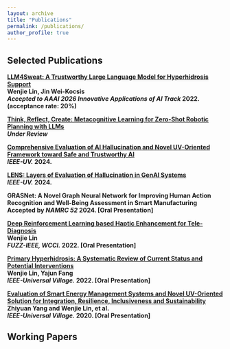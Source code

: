 ```yaml
---
layout: archive
title: "Publications"
permalink: /publications/
author_profile: true
---
```


## Selected Publications
<b>[LLM4Sweat: A Trustworthy Large Language Model for Hyperhidrosis Support](https://arxiv.org/abs/2508.15192)</b><br>
<b>Wenjie Lin, Jin Wei-Kocsis<br>
<i>Accepted to AAAI 2026 Innovative Applications of AI Track</i> <b>2022</b>. (acceptance rate: 20%)

<b> [Think, Reflect, Create: Metacognitive Learning for Zero-Shot Robotic Planning with LLMs](https://arxiv.org/abs/2505.14899)</b><br>
<i>Under Review</i>

<b>[Comprehensive Evaluation of AI Hallucination and Novel UV-Oriented Framework toward Safe and Trustworthy AI](https://ieeexplore.ieee.org/abstract/document/11189137)</b><br>
<i>IEEE-UV.</i> <b>2024</b>. 

<b>[LENS: Layers of Evaluation of Hallucination in GenAI Systems](https://ieeexplore.ieee.org/abstract/document/11189150)</b><br>
<i>IEEE-UV.</i> <b>2024</b>. 

<b>GRASNet: A Novel Graph Neural Network for Improving Human Action Recognition and Well-Being Assessment in Smart Manufacturing</b><br>
Accepted by <i>NAMRC 52</i> <b>2024</b>. [Oral Presentation]

<b>[Deep Reinforcement Learning based Haptic Enhancement for Tele-Diagnosis](https://ieeexplore.ieee.org/abstract/document/9882866)</b><br>
<b>Wenjie Lin<br>
<i>FUZZ-IEEE, WCCI.</i> <b>2022</b>. [Oral Presentation]

<b>[Primary Hyperhidrosis: A Systematic Review of Current Status and Potential Interventions](https://ieeexplore.ieee.org/abstract/document/10185484)</b><br>
<b>Wenjie Lin, Yajun Fang<br>
<i>IEEE-Universal Village.</i> <b>2022</b>. [Oral Presentation]

<b>[Evaluation of Smart Energy Management Systems and Novel UV-Oriented Solution for Integration, Resilience, Inclusiveness and Sustainability](https://ieeexplore.ieee.org/abstract/document/9426217)</b><br>
Zhiyuan Yang and <b>Wenjie Lin</b>, et al.<br>
<i>IEEE-Universal Village.</i> <b>2020</b>. [Oral Presentation]

## Working Papers

